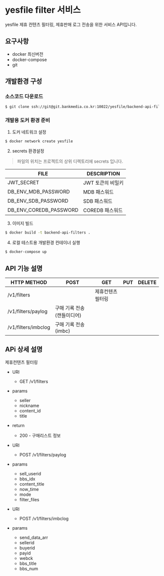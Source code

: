 # yesfile filter 서비스

yesfile 제휴 컨텐츠 필터링, 제휴판매 로그 전송을 위한 서비스 API입니다.

## 요구사항

* docker 최신버전
* docker-compose
* git

## 개발환경 구성

### 소스코드 다운로드
``` bash
$ git clone ssh://git@git.bankmedia.co.kr:10022/yesfile/backend-api-filters.git
```


### 개발용 도커 환경 준비

1. 도커 네트워크 설정
```bash
$ docker network create yesfile
```

2. secrets 환경설정
> 파일의 위치는 프로젝트의 상위 디렉토리에 secrets 입니다.

| FILE | DESCRIPTION |
| ---- | ----------- |
| JWT_SECRET | JWT 토큰의 비밀키 |
| DB_ENV_MDB_PASSWORD | MDB 패스워드 |
| DB_ENV_SDB_PASSWORD | SDB 패스워드 |
| DB_ENV_COREDB_PASSWORD | COREDB 패스워드 |

3. 이미지 빌드
``` bash
$ docker build -t backend-api-filters .
```

4. 로컬 테스트용 개발환경 컨테이너 실행
``` bash
$ docker-compose up
```

## API 기능 설명
| HTTP METHOD | POST | GET | PUT | DELETE |
| ----------- | ---- | --- | --- | ------ |
| /v1/filters | | 제휴컨텐츠 필터링 | | |
| /v1/filters/paylog | 구매 기록 전송(캔들미디어) | | | |
| /v1/filters/imbclog | 구매 기록 전송(imbc) | | | |

## APi 상세 설명

제휴컨텐츠 필터링

  * URI
    * GET /v1/filters
  * params
    * seller
    * nickname
    * content_id
    * title
  * return
    * 200 - 구매리스트 정보

  * URI
    * POST /v1/filters/paylog
  * params
    * sell_userid
    * bbs_idx
    * content_title
    * now_time
    * mode
    * filter_files

  * URI
    * POST /v1/filters/imbclog
  * params
    * send_data_arr
    * sellerid
    * buyerid
    * payid
    * webck
    * bbs_title
    * bbs_num